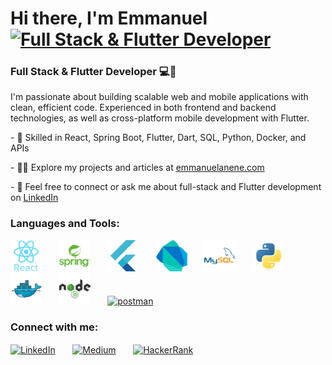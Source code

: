 <h1 align="left">Hi there, I'm Emmanuel&nbsp;<a href="https://www.linkedin.com/in/emmanuelanene/"><img width="30px" src="https://user-images.githubusercontent.com/75603128/231256750-dbd6f6e5-c26a-448b-bca1-9fd556a918fd.gif" alt="Full Stack & Flutter Developer"></a></h1>
<h3 align="left">Full Stack & Flutter Developer 💻📱</h3>

<p align="left">
I'm passionate about building scalable web and mobile applications with clean, efficient code. Experienced in both frontend and backend technologies, as well as cross-platform mobile development with Flutter.
</p>

<p align="left">- 🌱 Skilled in React, Spring Boot, Flutter, Dart, SQL, Python, Docker, and APIs</p>
<p align="left">- 👨‍💻 Explore my projects and articles at <a href="https://medium.com/@emmanuelanenee" target="_blank">emmanuelanene.com</a></p>
<p align="left">- 💬 Feel free to connect or ask me about full-stack and Flutter development on <a href="https://www.linkedin.com/in/emmanuelanene/" target="_blank">LinkedIn</a></p>

<h3 align="left">Languages and Tools:</h3>
<p align="left">
<a href="https://reactjs.org/" target="_blank" rel="noreferrer"><img src="https://raw.githubusercontent.com/devicons/devicon/master/icons/react/react-original-wordmark.svg" alt="react" width="50" height="50"/></a> 
&nbsp;&nbsp;&nbsp;&nbsp;&nbsp;
<a href="https://spring.io/projects/spring-boot" target="_blank" rel="noreferrer"><img src="https://raw.githubusercontent.com/devicons/devicon/master/icons/spring/spring-original-wordmark.svg" alt="spring boot" width="50" height="50"/></a> 
&nbsp;&nbsp;&nbsp;&nbsp;&nbsp;
<a href="https://flutter.dev" target="_blank" rel="noreferrer"><img src="https://raw.githubusercontent.com/devicons/devicon/master/icons/flutter/flutter-original.svg" alt="flutter" width="50" height="50"/></a>
&nbsp;&nbsp;&nbsp;&nbsp;&nbsp;
<a href="https://dart.dev" target="_blank" rel="noreferrer"><img src="https://raw.githubusercontent.com/devicons/devicon/master/icons/dart/dart-original.svg" alt="dart" width="50" height="50"/></a>
&nbsp;&nbsp;&nbsp;&nbsp;&nbsp;
<a href="https://www.mysql.com/" target="_blank" rel="noreferrer"><img src="https://raw.githubusercontent.com/devicons/devicon/master/icons/mysql/mysql-original-wordmark.svg" alt="mysql" width="50" height="50"/></a> 
&nbsp;&nbsp;&nbsp;&nbsp;&nbsp;
<a href="https://www.python.org" target="_blank" rel="noreferrer"><img src="https://raw.githubusercontent.com/devicons/devicon/master/icons/python/python-original.svg" alt="python" width="50" height="50"/></a> 
&nbsp;&nbsp;&nbsp;&nbsp;&nbsp;
<a href="https://www.docker.com/" target="_blank" rel="noreferrer"><img src="https://raw.githubusercontent.com/devicons/devicon/master/icons/docker/docker-original.svg" alt="docker" width="50" height="50"/></a>
&nbsp;&nbsp;&nbsp;&nbsp;&nbsp;
<a href="https://nodejs.org/" target="_blank" rel="noreferrer"><img src="https://raw.githubusercontent.com/devicons/devicon/master/icons/nodejs/nodejs-original-wordmark.svg" alt="nodejs" width="50" height="50"/></a>
&nbsp;&nbsp;&nbsp;&nbsp;&nbsp;
<a href="https://postman.com" target="_blank" rel="noreferrer"><img src="https://www.vectorlogo.zone/logos/getpostman/getpostman-icon.svg" alt="postman" width="50" height="50"/></a> 
</p>

<h3 align="left">Connect with me:</h3>
<p align="left">
<a href="https://linkedin.com/in/emmanuelanene" target="_blank"><img align="center" src="https://raw.githubusercontent.com/rahuldkjain/github-profile-readme-generator/master/src/images/icons/Social/linked-in-alt.svg" alt="LinkedIn" height="20" width="20" /></a>
&nbsp;&nbsp;&nbsp;&nbsp;&nbsp;
<a href="https://medium.com/@emmanuelanenee" target="_blank"><img align="center" src="https://raw.githubusercontent.com/rahuldkjain/github-profile-readme-generator/master/src/images/icons/Social/medium.svg" alt="Medium" height="25" width="25" /></a>
&nbsp;&nbsp;&nbsp;&nbsp;&nbsp;
<a href="https://www.hackerrank.com/emmanuelanene" target="_blank"><img align="center" src="https://raw.githubusercontent.com/rahuldkjain/github-profile-readme-generator/master/src/images/icons/Social/hackerrank.svg" alt="HackerRank" height="25" width="25" /></a>
</p>
